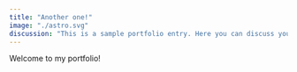 ```yaml
---
title: "Another one!"
image: "./astro.svg"
discussion: "This is a sample portfolio entry. Here you can discuss your project, experience, or anything you'd like to share."
---
```


Welcome to my portfolio!
